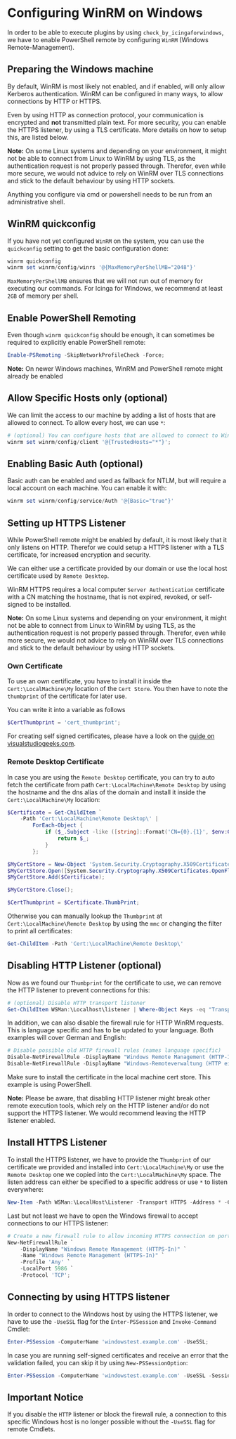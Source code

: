 # Configuring WinRM on Windows

In order to be able to execute plugins by using `check_by_icingaforwindows`, we have to enable PowerShell remote by configuring `WinRM` (Windows Remote-Management).

## Preparing the Windows machine

By default, WinRM is most likely not enabled, and if enabled, will only allow Kerberos authentication. WinRM can be configured in many ways, to allow connections by HTTP or HTTPS.

Even by using HTTP as connection protocol, your communication is encrypted and **not** transmitted plain text. For more security, you can enable the HTTPS listener, by using a TLS certificate. More details on how to setup this, are listed below.

**Note:** On some Linux systems and depending on your environment, it might not be able to connect from Linux to WinRM by using TLS, as the authentication request is not properly passed through. Therefor, even while more secure, we would not advice to rely on WinRM over TLS connections and stick to the default behaviour by using HTTP sockets.

Anything you configure via cmd or powershell needs to be run from an administrative shell.

## WinRM quickconfig

If you have not yet configured `WinRM` on the system, you can use the `quickconfig` setting to get the basic configuration done:

```powershell
winrm quickconfig
winrm set winrm/config/winrs '@{MaxMemoryPerShellMB="2048"}'
```

`MaxMemoryPerShellMB` ensures that we will not run out of memory for executing our commands. For Icinga for Windows, we recommend at least `2GB` of memory per shell.

## Enable PowerShell Remoting

Even though `winrm quickconfig` should be enough, it can sometimes be required to explicitly enable PowerShell remote:

```powershell
Enable-PSRemoting -SkipNetworkProfileCheck -Force;
```

**Note:** On newer Windows machines, WinRM and PowerShell remote might already be enabled

## Allow Specific Hosts only (optional)

We can limit the access to our machine by adding a list of hosts that are allowed to connect. To allow every host, we can use `*`:

```powershell
# (optional) You can configure hosts that are allowed to connect to WinRM
winrm set winrm/config/client '@{TrustedHosts="*"}';
```

## Enabling Basic Auth (optional)

Basic auth can be enabled and used as fallback for NTLM, but will require a local account on each machine. You can enable it with:

```powershell
winrm set winrm/config/service/Auth '@{Basic="true"}'
```

## Setting up HTTPS Listener

While PowerShell remote might be enabled by default, it is most likely that it only listens on HTTP. Therefor we could setup a HTTPS listener with a TLS certificate, for increased encryption and security.

We can either use a certificate provided by our domain or use the local host certificate used by `Remote Desktop`.

WinRM HTTPS requires a local computer `Server Authentication` certificate with a CN matching the hostname, that is not expired, revoked, or self-signed to be installed.

**Note:** On some Linux systems and depending on your environment, it might not be able to connect from Linux to WinRM by using TLS, as the authentication request is not properly passed through. Therefor, even while more secure, we would not advice to rely on WinRM over TLS connections and stick to the default behaviour by using HTTP sockets.

### Own Certificate

To use an own certificate, you have to install it inside the `Cert:\LocalMachine\My` location of the `Cert Store`. You then have to note the `thumbprint` of the certificate for later use.

You can write it into a variable as follows

```powershell
$CertThumbprint = 'cert_thumbprint';
```

For creating self signed certificates, please have a look on the [guide on visualstudiogeeks.com](https://www.visualstudiogeeks.com/devops/how-to-configure-winrm-for-https-manually).

### Remote Desktop Certificate

In case you are using the `Remote Desktop` certificate, you can try to auto fetch the certificate from path `Cert:\LocalMachine\Remote Desktop` by using the hostname and the dns alias of the domain and install it inside the `Cert:\LocalMachine\My` location:

```powershell
$Certificate = Get-ChildItem `
    -Path 'Cert:\LocalMachine\Remote Desktop\' |
        ForEach-Object {
            if ($_.Subject -like ([string]::Format('CN={0}.{1}', $env:COMPUTERNAME, $env:USERDNSDOMAIN ))) {
                return $_;
            }
        };

$MyCertStore = New-Object 'System.Security.Cryptography.X509Certificates.X509Store' 'My', 'LocalMachine'
$MyCertStore.Open([System.Security.Cryptography.X509Certificates.OpenFlags]::ReadWrite);
$MyCertStore.Add($Certificate);

$MyCertStore.Close();

$CertThumbprint = $Certificate.ThumbPrint;
```

Otherwise you can manually lookup the `Thumbprint` at `Cert:\LocalMachine\Remote Desktop` by using the `mmc` or changing the filter to print all certificates:

```powershell
Get-ChildItem -Path 'Cert:\LocalMachine\Remote Desktop\'
```

## Disabling HTTP Listener (optional)

Now as we found our `Thumbprint` for the certificate to use, we can remove the HTTP listener to prevent connections for this:

```powershell
# (optional) Disable HTTP transport listener
Get-ChildItem WSMan:\Localhost\listener | Where-Object Keys -eq "Transport=HTTP" | Remove-Item -Recurse;
```

In addition, we can also disable the firewall rule for HTTP WinRM requests. This is language specific and has to be updated to your language. Both examples will cover German and English:

```powershell
# Disable possible old HTTP firewall rules (names language specific)
Disable-NetFirewallRule -DisplayName "Windows Remote Management (HTTP-In)";
Disable-NetFirewallRule -DisplayName "Windows-Remoteverwaltung (HTTP eingehend)";
```

Make sure to install the certificate in the local machine cert store. This example is using PowerShell.

**Note:** Please be aware, that disabling HTTP listener might break other remote execution tools, which rely on the HTTP listener and/or do not support the HTTPS listener. We would recommend leaving the HTTP listener enabled.

## Install HTTPS Listener

To install the HTTPS listener, we have to provide the `Thumbprint` of our certificate we provided and installed into `Cert:\LocalMachine\My` or use the `Remote Desktop` one we copied into the `Cert:\LocalMachine\My` space. The listen address can either be specified to a specific address or use `*` to listen everywhere:

```powershell
New-Item -Path WSMan:\LocalHost\Listener -Transport HTTPS -Address * -CertificateThumbPrint $CertThumbprint -Force;
```

Last but not least we have to open the Windows firewall to accept connections to our HTTPS listener:

```powershell
# Create a new firewall rule to allow incoming HTTPS connection on port 5986
New-NetFirewallRule `
    -DisplayName "Windows Remote Management (HTTPS-In)" `
    -Name "Windows Remote Management (HTTPS-In)" `
    -Profile 'Any' `
    -LocalPort 5986 `
    -Protocol 'TCP';
```

## Connecting by using HTTPS listener

In order to connect to the Windows host by using the HTTPS listener, we have to use the `-UseSSL` flag for the `Enter-PSSession` and `Invoke-Command` Cmdlet:

```powershell
Enter-PSSession -ComputerName 'windowstest.example.com' -UseSSL;
```

In case you are running self-signed certificates and receive an error that the validation failed, you can skip it by using `New-PSSessionOption`:

```powershell
Enter-PSSession -ComputerName 'windowstest.example.com' -UseSSL -SessionOption (New-PSSessionOption -SkipCNCheck -SkipCACheck)
```

## Important Notice

If you disable the `HTTP` listener or block the firewall rule, a connection to this specific Windows host is no longer possible without the `-UseSSL` flag for remote Cmdlets.
